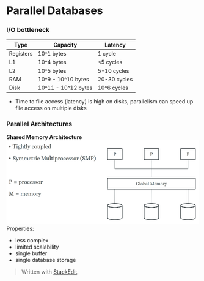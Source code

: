 # Parallel Databases

### I/O bottleneck

| Type      | Capacity            | Latency      |
|-----------|---------------------|--------------|
| Registers | 10^1 bytes          | 1 cycle      |
| L1        | 10^4 bytes          | <5 cycles    |
| L2        | 10^5 bytes          | 5-10 cycles  |
| RAM       | 10^9 - 10^10 bytes  | 20-30 cycles |
| Disk      | 10^11 - 10^12 bytes | 10^6 cycles  |

- Time to file access (latency) is high on disks, parallelism can speed up file access on multiple disks
 
### Parallel Architectures

**Shared Memory Architecture**
![](https://github.com/werdnakof/DatabaseNotes/blob/master/images/shared-memory-arch.png?raw=true)
Properties:
- less complex
- limited scalability
- single buffer
- single database storage



> Written with [StackEdit](https://stackedit.io/).
<!--stackedit_data:
eyJoaXN0b3J5IjpbMTE1MDQyODg2OCwxNTU0MTUyOTYsLTE4NT
Y3ODkxMzQsLTM3MzYxMTkyOSwtMTg1NjU2NzQ3LDE0OTg0OTk4
MDZdfQ==
-->
